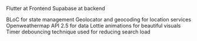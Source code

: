 Flutter at Frontend
Supabase at backend

BLoC for state management
Geolocator and geocoding for location services
Openweathermap API 2.5 for data
Lottie animations for beautiful visuals
Timer debouncing technique used for reducing search load
